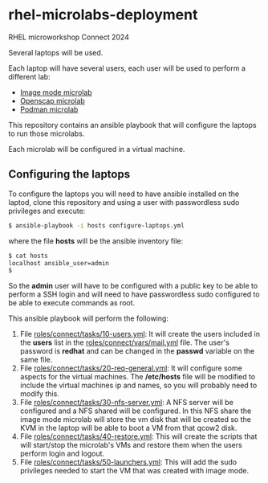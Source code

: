 # rhel-microlabs-deployment

RHEL microworkshop Connect 2024

Several laptops will be used.

Each laptop will have several users, each user will be used to perform a different lab:

* [Image mode microlab](https://github.com/redhat-iberia/microlab-image_mode)
* [Openscap microlab](https://github.com/redhat-iberia/microlab-openscap)
* [Podman microlab](https://github.com/redhat-iberia/microlab-podman)

This repository contains an ansible playbook that will configure the laptops to run those microlabs.

Each microlab will be configured in a virtual machine.

## Configuring the laptops

To configure the laptops you will need to have ansible installed on the laptod, clone this repository and using a user with passwordless sudo privileges and execute:

```bash
$ ansible-playbook -i hosts configure-laptops.yml
```

where the file **hosts** will be the ansible inventory file:

```bash
$ cat hosts
localhost ansible_user=admin
$
```

So the **admin** user will have to be configured with a public key to be able to perform a SSH login and will need to have passwordless sudo configured to be able to execute commands as root.

This ansible playbook will perform the following:

1. File [roles/connect/tasks/10-users.yml](roles/connect/tasks/10-users.yml): It will create the users included in the **users** list in the [roles/connect/vars/mail.yml](roles/connect/vars/mail.yml) file. The user's password is **redhat** and can be changed in the **passwd** variable on the same file.
1. File [roles/connect/tasks/20-req-general.yml](roles/connect/tasks/20-req-general.yml): It will configure some aspects for the virtual machines. The **/etc/hosts** file will be modified to include the virtual machines ip and names, so you will probably need to modify this.
1. File [roles/connect/tasks/30-nfs-server.yml](roles/connect/tasks/30-nfs-server.yml): A NFS server will be configured and a NFS shared will be configured. In this NFS share the image mode microlab will store the vm disk that will be created so the KVM in the laptop will be able to boot a VM from that qcow2 disk.
1. File [roles/connect/tasks/40-restore.yml](roles/connect/tasks/40-restore.yml): This will create the scripts that will start/stop the microlab's VMs and restore them when the users perform login and logout.
1. File [roles/connect/tasks/50-launchers.yml](roles/connect/tasks/50-launchers.yml): This will add the sudo privileges needed to start the VM that was created with image mode.
